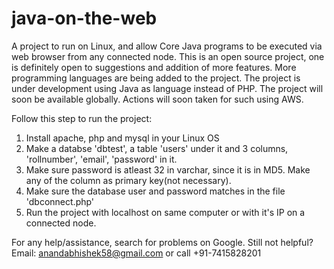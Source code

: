 # java-on-the-web
A project to run on Linux, and allow Core Java programs to be executed via web browser from any connected node.
This is an open source project, one is definitely open to suggestions and addition of more features.
More programming languages are being added to the project. The project is under development using Java as language instead of PHP.
The project will soon be available globally. Actions will soon taken for such using AWS.

Follow this step to run the project:
1. Install apache, php and mysql in your Linux OS
2. Make a databse 'dbtest', a table 'users' under it and 3 columns, 'rollnumber', 'email', 'password' in it.
3. Make sure password is atleast 32 in varchar, since it is in MD5. Make any of the column as primary key(not necessary).
4. Make sure the database user and password matches in the file 'dbconnect.php'
5. Run the project with localhost on same computer or with it's IP on a connected node.

For any help/assistance, search for problems on Google. Still not helpful? Email: anandabhishek58@gmail.com or call +91-7415828201
